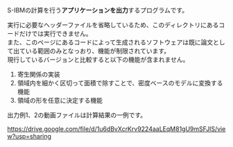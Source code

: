 S-IBMの計算を行う**アプリケーションを出力**するプログラムです。

実行に必要なヘッダーファイルを省略しているため、このディレクトリにあるコードだけでは実行できません。
<br>また、このページにあるコードによって生成されるソフトウェアは既に論文として出ている範囲のみとなっおり、機能が制限されています。
<br>現行しているバージョンと比較すると以下の機能が含まれません。
1. 寄生関係の実装
1. 領域内を細かく区切って面積で除すことで、密度ベースのモデルに変換する機能
1. 領域の形を任意に決定する機能


出力例1、2の動画ファイルは計算結果の一例です。

https://drive.google.com/file/d/1u6dBvXcrKrv9224aaLEqM81gU9mSFJlS/view?usp=sharing
